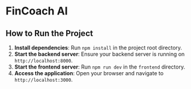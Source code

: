 # FinCoach AI

## How to Run the Project

1. **Install dependencies**: Run `npm install` in the project root directory.
2. **Start the backend server**: Ensure your backend server is running on `http://localhost:8000`.
3. **Start the frontend server**: Run `npm run dev` in the `frontend` directory.
4. **Access the application**: Open your browser and navigate to `http://localhost:3000`.
